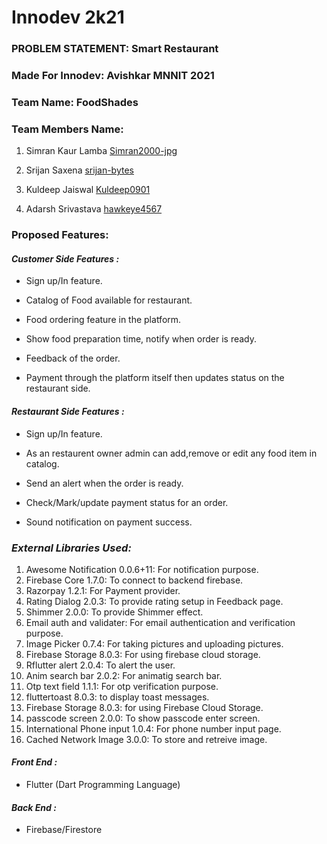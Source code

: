 # Innodev 2k21

### PROBLEM STATEMENT: Smart Restaurant

### Made For Innodev: Avishkar MNNIT 2021

### Team Name: FoodShades

### Team Members Name:

1. Simran Kaur Lamba [Simran2000-jpg](https://github.com/Simran2000-jpg)

2. Srijan Saxena [srijan-bytes](https://github.com/srijan-bytes)

3. Kuldeep Jaiswal [Kuldeep0901](https://github.com/Kuldeep0901)

4. Adarsh Srivastava [hawkeye4567](https://github.com/hawkeye4567)

### Proposed Features:

#### ***Customer Side Features :***
* Sign up/In feature.

* Catalog of Food available for restaurant.

* Food ordering feature in the platform.

* Show food preparation time, notify when order is ready.

* Feedback of the order.

* Payment through the platform itself then updates status on the
restaurant side.

#### ***Restaurant Side Features :***
* Sign up/In feature.
* As an restaurent owner admin can add,remove or edit any food item in catalog.

* Send an alert when the order is ready.

* Check/Mark/update payment status for an order.

* Sound notification on payment success.

### ***External Libraries Used:***
1. Awesome Notification 0.0.6+11: For notification purpose.
2. Firebase Core 1.7.0: To connect to backend firebase.
3. Razorpay 1.2.1: For Payment provider.
4. Rating Dialog 2.0.3: To provide rating setup in Feedback page.
5. Shimmer 2.0.0: To provide Shimmer effect.
6. Email auth and validater: For email authentication and verification purpose.
7. Image Picker 0.7.4: For taking pictures and uploading pictures.
8. Firebase Storage 8.0.3: For using firebase cloud storage.
9. Rflutter alert 2.0.4: To alert the user.
10. Anim search bar 2.0.2: For animatig search bar.
11. Otp text field 1.1.1: For otp verification purpose.
12. fluttertoast 8.0.3: to display toast messages.
13. Firebase Storage 8.0.3: for using Firebase Cloud Storage.
14. passcode screen 2.0.0: To show passcode enter screen.
15. International Phone input 1.0.4: For phone number input page.
16. Cached Network Image 3.0.0: To store and retreive image.
#### ***Front End :***
* Flutter (Dart Programming Language)

#### ***Back End :***
* Firebase/Firestore




